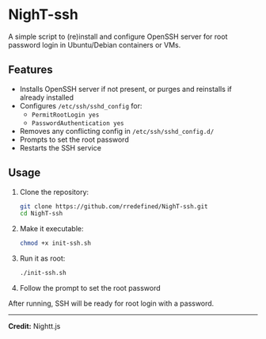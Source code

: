 # NighT-ssh

A simple script to (re)install and configure OpenSSH server for root password login in Ubuntu/Debian containers or VMs.

## Features
- Installs OpenSSH server if not present, or purges and reinstalls if already installed
- Configures `/etc/ssh/sshd_config` for:
  - `PermitRootLogin yes`
  - `PasswordAuthentication yes`
- Removes any conflicting config in `/etc/ssh/sshd_config.d/`
- Prompts to set the root password
- Restarts the SSH service

## Usage
1. Clone the repository:
   ```sh
   git clone https://github.com/rredefined/NighT-ssh.git
   cd NighT-ssh
   ```
2. Make it executable:
   ```sh
   chmod +x init-ssh.sh
   ```
3. Run it as root:
   ```sh
   ./init-ssh.sh
   ```
4. Follow the prompt to set the root password

After running, SSH will be ready for root login with a password.

---

**Credit:** Nightt.js

